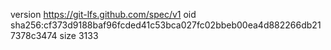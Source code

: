 version https://git-lfs.github.com/spec/v1
oid sha256:cf373d9188baf96fcded41c53bca027fc02bbeb00ea4d882266db217378c3474
size 3133
